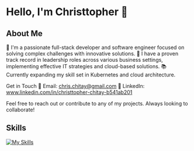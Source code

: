 # Hello, I'm Christtopher 👋

## About Me
🌱 I'm a passionate full-stack developer and software engineer focused on solving complex challenges with innovative solutions.
🏢 I have a proven track record in leadership roles across various business settings, implementing effective IT strategies and cloud-based solutions.
📚 Currently expanding my skill set in Kubernetes and cloud architecture.

Get in Touch
📧 Email: chris.chitay@gmail.com
🔗 LinkedIn: www.linkedin.com/in/christtopher-chitay-b541ab201

Feel free to reach out or contribute to any of my projects. Always looking to collaborate!

## Skills 

[![My Skills](https://skillicons.dev/icons?i=js,html,css,react,nodejs,mysql,kubernetes,grafana,git,gcp,docker,arduino&perline=3)](https://skillicons.dev)
